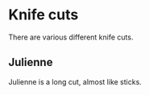 # Knife cuts

There are various different knife cuts.

## Julienne

Julienne is a long cut, almost like sticks.
